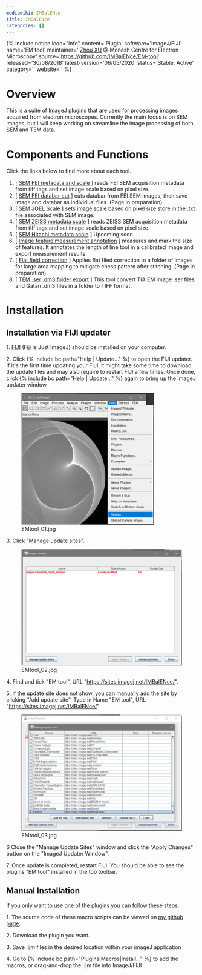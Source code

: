 ```yaml
---
mediawiki: IMBalENce
title: IMBalENce
categories: []
---
```


{% include notice icon="info" content='Plugin' software='ImageJ/FIJI' name='EM tool' maintainer=' [Zhou XU](https://github.com/IMBalENce/EM-tool) @ Monash Centre for Electron Microscopy' source='https://github.com/IMBalENce/EM-tool' released='30/08/2018' latest-version='06/05/2020' status='Stable, Active' category='' website='' %}

# **Overview**

This is a suite of ImageJ plugins that are used for processing images acquired from electron microscopes. Currently the main focus is on SEM images, but I will keep working on streamline the image processing of both SEM and TEM data.

# **Components and Functions**

Click the links below to find more about each tool.

1.  \[ [SEM FEI metadata and scale](/plugins/sem-fei-metadata-scale) \] reads FEI SEM acquisition metadata from tiff tags and set image scale based on pixel size.
2.  \[ [SEM FEI databar cut](SEM_FEI_databar_cut) \] cuts databar from FEI SEM images, then save image and databar as individual files. (Page in preparation)
3.  \[ [SEM JOEL Scale](/plugins/sem-joel-scale) \] sets image scale based on pixel size store in the .txt file associated with SEM image.
4.  \[ [SEM ZEISS metadata scale](SEM_Zeiss_metadata_scale) \] reads ZEISS SEM acquisition metadata from tiff tags and set image scale based on pixel size.
5.  \[ [SEM Hitachi metadata scale](SEM_Hitachi_metadata_scale) \] Upcoming soon...
6.  \[ [Image feature measurement annotation](/plugins/image-annotation) \] measures and mark the size of features. It annotates the length of line tool in a calibrated image and export measurement results.
7.  \[ [Flat field correction](Flat_field_correction) \] Applies flat filed correction to a folder of images for large area mapping to mitigate chess pattern after stitching. (Page in preparation)
8.  \[ [ TEM .ser .dm3 folder export](/plugins/tia-ser-folder-export) \] This tool convert TIA EM image .ser files and Gatan .dm3 files in a folder to TIFF format.

# **Installation**

## Installation via FIJI updater

1\. [FIJI](https://fiji.sc) (Fiji Is Just ImageJ) should be installed on your computer.

2\. Click {% include bc path="Help | Update..." %} to open the FIJI updater. If it's the first time updating your FIJI, it might take some time to download the update files and may also require to restart FIJI a few times. Once done, click {% include bc path="Help | Update..." %} again to bring up the ImageJ updater window.

<figure><img src="/media/plugins/emtool-01.jpg" title="EMtool_01.jpg" width="350" alt="EMtool_01.jpg" /><figcaption aria-hidden="true">EMtool_01.jpg</figcaption></figure>

3\. Click "Manage update sites".

<figure><img src="/media/plugins/emtool-02.jpg" title="EMtool_02.jpg" width="500" alt="EMtool_02.jpg" /><figcaption aria-hidden="true">EMtool_02.jpg</figcaption></figure>

4\. Find and tick "EM tool", URL "https://sites.imagej.net/IMBalENce/".

5\. If the update site does not show, you can manually add the site by clicking "Add update site". Type in Name "EM tool", URL "https://sites.imagej.net/IMBalENce/"

<figure><img src="/media/plugins/emtool-03.jpg" title="EMtool_03.jpg" width="500" alt="EMtool_03.jpg" /><figcaption aria-hidden="true">EMtool_03.jpg</figcaption></figure>

6 Close the "Manage Update Sites" window and click the "Apply Changes" button on the "ImageJ Updater Window".

7\. Once update is completed, restart FIJI. You should be able to see the plugins "EM tool" installed in the top toolbar.

## Manual Installation

If you only want to use one of the plugins you can follow these steps:

1\. The source code of these macro scripts can be viewed on [my github page](https://github.com/IMBalENce/EM-tool).

2\. Download the plugin you want.

3\. Save .ijm files in the desired location within your imageJ application

4\. Go to {% include bc path="Plugins|Macros|Install..." %} to add the macros, or drag-and-drop the .ijm file into ImageJ/FIJI
